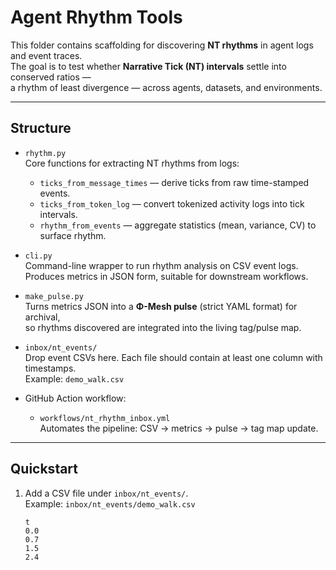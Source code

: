 # Agent Rhythm Tools

This folder contains scaffolding for discovering **NT rhythms** in agent logs and event traces.  
The goal is to test whether **Narrative Tick (NT) intervals** settle into conserved ratios —  
a rhythm of least divergence — across agents, datasets, and environments.  

---

## Structure

- `rhythm.py`  
  Core functions for extracting NT rhythms from logs:
  - `ticks_from_message_times` — derive ticks from raw time-stamped events.
  - `ticks_from_token_log` — convert tokenized activity logs into tick intervals.
  - `rhythm_from_events` — aggregate statistics (mean, variance, CV) to surface rhythm.

- `cli.py`  
  Command-line wrapper to run rhythm analysis on CSV event logs.  
  Produces metrics in JSON form, suitable for downstream workflows.

- `make_pulse.py`  
  Turns metrics JSON into a **Φ-Mesh pulse** (strict YAML format) for archival,  
  so rhythms discovered are integrated into the living tag/pulse map.

- `inbox/nt_events/`  
  Drop event CSVs here. Each file should contain at least one column with timestamps.  
  Example: `demo_walk.csv`

- GitHub Action workflow:  
  - `workflows/nt_rhythm_inbox.yml`  
    Automates the pipeline: CSV → metrics → pulse → tag map update.

---

## Quickstart

1. Add a CSV file under `inbox/nt_events/`.  
   Example: `inbox/nt_events/demo_walk.csv`

   ```csv
   t
   0.0
   0.7
   1.5
   2.4
